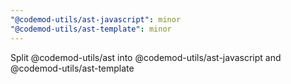 ```yaml
---
"@codemod-utils/ast-javascript": minor
"@codemod-utils/ast-template": minor
---
```


Split @codemod-utils/ast into @codemod-utils/ast-javascript and @codemod-utils/ast-template
